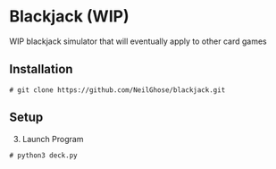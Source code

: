 # Blackjack (WIP)
WIP blackjack simulator that will eventually apply to other card games

## Installation
```
# git clone https://github.com/NeilGhose/blackjack.git
```

## Setup

3. Launch Program
```
# python3 deck.py
```
